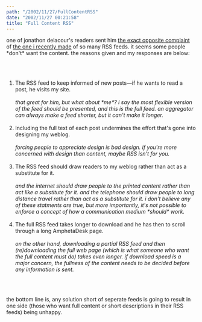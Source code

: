 ```yaml
---
path: "/2002/11/27/FullContentRSS" 
date: "2002/11/27 00:21:58" 
title: "Full Content RSS" 
---
```

<p>one of jonathon delacour's readers sent him <a href="http://weblog.delacour.net/archives/000770.html">the exact opposite complaint</a> of <a href="http://weblog.randomchaos.com/index.php?date=2002-11-21&amp;title=give+me+the+content">the one i recently made</a> of so many RSS feeds. it seems some people *don't* want the content. the reasons given and my responses are below:</p><br><ol><br><li>The RSS feed to keep informed of new posts&#8212;if he wants to read a post, he visits my site.<br/><br><i>that great for him, but what about *me*? i say the most flexible version of the feed should be presented, and this is the full feed. an aggregator can always make a feed shorter, but it can't make it longer.</i></li><br><li>Including the full text of each post undermines the effort that's gone into designing my weblog.<br/><br><i>forcing people to appreciate design is bad design. if you're more concerned with design than content, maybe RSS isn't for you.</i></li><br><li>The RSS feed should draw readers to my weblog rather than act as a substitute for it.<br/><br><i>and the internet should draw people to the printed content rather than act like a substitute for it. and the telephone should draw people to long distance travel rather than act as a substitute for it. i don't believe any of these statments are true, but more importantly, it's not possible to enforce a concept of how a communication medium *should* work.</i></li><br><li>The full RSS feed takes longer to download and he has then to scroll through a long AmphetaDesk page.<br/><br><i>on the other hand, downloading a partial RSS feed and then (re)downloading the full web page (which is what someone who want the full content must do) takes even longer. if download speed is a major concern, the fullness of the content needs to be decided before any information is sent.</i></li><br></ol><br><p>the bottom line is, any solution short of seperate feeds is going to result in one side (those who want full content or short descriptions in their RSS feeds) being unhappy.</p>